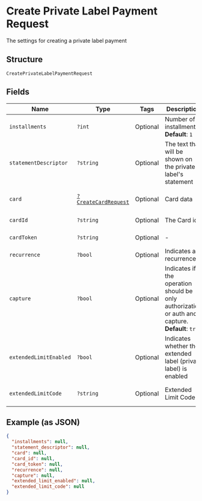 
# Create Private Label Payment Request

The settings for creating a private label payment

## Structure

`CreatePrivateLabelPaymentRequest`

## Fields

| Name | Type | Tags | Description | Getter | Setter |
|  --- | --- | --- | --- | --- | --- |
| `installments` | `?int` | Optional | Number of installments<br>**Default**: `1` | getInstallments(): ?int | setInstallments(?int installments): void |
| `statementDescriptor` | `?string` | Optional | The text that will be shown on the private label's statement | getStatementDescriptor(): ?string | setStatementDescriptor(?string statementDescriptor): void |
| `card` | [`?CreateCardRequest`](/doc/models/create-card-request.md) | Optional | Card data | getCard(): ?CreateCardRequest | setCard(?CreateCardRequest card): void |
| `cardId` | `?string` | Optional | The Card id | getCardId(): ?string | setCardId(?string cardId): void |
| `cardToken` | `?string` | Optional | - | getCardToken(): ?string | setCardToken(?string cardToken): void |
| `recurrence` | `?bool` | Optional | Indicates a recurrence | getRecurrence(): ?bool | setRecurrence(?bool recurrence): void |
| `capture` | `?bool` | Optional | Indicates if the operation should be only authorization or auth and capture.<br>**Default**: `true` | getCapture(): ?bool | setCapture(?bool capture): void |
| `extendedLimitEnabled` | `?bool` | Optional | Indicates whether the extended label (private label) is enabled | getExtendedLimitEnabled(): ?bool | setExtendedLimitEnabled(?bool extendedLimitEnabled): void |
| `extendedLimitCode` | `?string` | Optional | Extended Limit Code | getExtendedLimitCode(): ?string | setExtendedLimitCode(?string extendedLimitCode): void |

## Example (as JSON)

```json
{
  "installments": null,
  "statement_descriptor": null,
  "card": null,
  "card_id": null,
  "card_token": null,
  "recurrence": null,
  "capture": null,
  "extended_limit_enabled": null,
  "extended_limit_code": null
}
```


